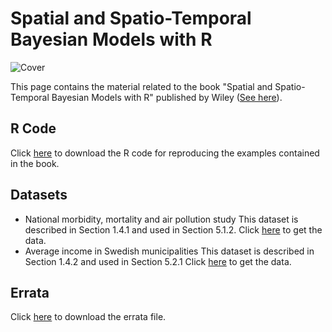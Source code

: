 # Spatial and Spatio-Temporal Bayesian Models with R

![Cover]([http://url/to/img.png](https://drive.google.com/open?id=1ZBMtO-IEIVs8K-s0UWvcrefwzleKK1qc&usp=drive_fs))

This page contains the material related to the book "Spatial and Spatio-Temporal Bayesian Models with R" published by Wiley ([See here](https://onlinelibrary.wiley.com/doi/book/10.1002/9781118950203)).

## R Code

Click [here](https://drive.google.com/open?id=1YphthJc6d821jIGOnT2pGm4orp2cOthL&usp=drive_fs) to download the R code for reproducing the examples contained in the book. 

## Datasets

* National morbidity, mortality and air pollution study
This dataset is described in Section 1.4.1 and used in Section 5.1.2. Click [here](https://drive.google.com/open?id=1Yt17udN0XWWZaqreKP8N5TlySYbYcYX5&usp=drive_fs) to get the data.
* Average income in Swedish municipalities
This dataset is described in Section 1.4.2 and used in Section 5.2.1 Click [here](https://drive.google.com/open?id=1Z3hZqmjiQ8F9LAQ9fUd-VGUyT8UlvnVS&usp=drive_fs) to get the data.

## Errata
Click [here](https://drive.google.com/open?id=1Ys83fWwwciaHBeyhJ9MZcw67v4kEZaaI&usp=drive_fs) to download the errata file.


